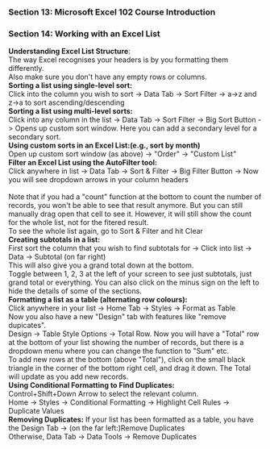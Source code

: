 <h3>Section 13: Microsoft Excel 102 Course Introduction</h3>
<h3>Section 14: Working with an Excel List</h3>
<b>Understanding Excel List Structure</b>:<br>
The way Excel recognises your headers is by you formatting them differently.<br>
Also make sure you don't have any empty rows or columns.<br>
<b>Sorting a list using single-level sort:</b><br>
Click into the column you wish to sort -> Data Tab -> Sort Filter -> a->z and z->a to sort ascending/descending<br>
<b>Sorting a list using multi-level sorts:</b><br>
Click into any column in the list -> Data Tab -> Sort Filter -> Big Sort Button -> Opens up custom sort window. Here you can add a secondary level for a secondary sort.<br>
<b>Using custom sorts in an Excel List:(e.g., sort by month)</b><br>
Open up custom sort window (as above) -> "Order" -> "Custom List"<br>
<b>Filter an Excel List using the AutoFilter tool:</b><br>
Click anywhere in list -> Data Tab -> Sort & Filter -> Big Filter Button -> Now you will see dropdown arrows in your column headers<br>
<br>Note that if you had a "count" function at the bottom to count the number of records, you won't be able to see that result anymore. But you can still manually drag open that cell to see it. However, it will still show the count for the whole list, not for the fitered result.<br>
To see the whole list again, go to Sort & Filter and hit Clear<br>
<b>Creating subtotals in a list:</b><br>
First sort the column that you wish to find subtotals for -> Click into list -> Data -> Subtotal (on far right)<br>
This will also give you a grand total down at the bottom.<br>
Toggle between 1, 2, 3 at the left of your screen to see just subtotals, just grand total or everything. You can also click on the minus sign on the left to hide the details of some of the sections.<br>
<b>Formatting a list as a table (alternating row colours):</b><br>
Click anywhere in your list -> Home Tab -> Styles -> Format as Table<br>
Now you also have a new "Design" tab with features like "remove dupicates".<br>
Design -> Table Style Options -> Total Row. Now you will have a "Total" row at the bottom of your list showing the number of records, but there is a dropdown menu where you can change the function to "Sum" etc.<br>
To add new rows at the bottom (above "Total"), click on the small black triangle in the corner of the bottom right cell, and drag it down. The Total will update as you add new records.<br>
<b>Using Conditional Formatting to Find Duplicates:</b><br>
Control+Shift+Down Arrow to select the relevant column.<br>
Home -> Styles -> Conditional Formatting -> Highlight Cell Rules -> Duplicate Values<br>
<b>Removing Duplicates:</b>
If your list has been formatted as a table, you have the Design Tab -> (on the far left:)Remove Duplicates<br>
Otherwise, Data Tab -> Data Tools -> Remove Duplicates
